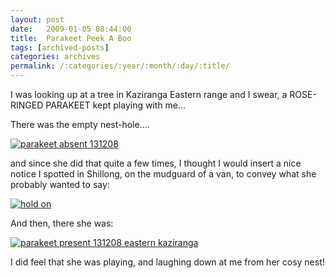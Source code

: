 ```yaml
---
layout: post
date:	2009-01-05 08:44:00
title:  Parakeet Peek A Boo
tags: [archived-posts]
categories: archives
permalink: /:categories/:year/:month/:day/:title/
---
```

I was looking up at a tree in Kaziranga Eastern range and I swear, a ROSE-RINGED PARAKEET kept playing with me...


There was the empty nest-hole....



<a href="http://s297.photobucket.com/albums/mm205/depontis/?action=view&current=IMG_9998.jpg" target="_blank"><img src="http://i297.photobucket.com/albums/mm205/depontis/IMG_9998.jpg" border="0" alt="parakeet absent 131208"></a>


and since she did that quite a few times, I thought I would insert a nice notice I spotted in Shillong, on the mudguard of a van, to convey what she probably wanted to say:



<a href="http://s297.photobucket.com/albums/mm205/depontis/?action=view&current=IMG_5007.jpg" target="_blank"><img src="http://i297.photobucket.com/albums/mm205/depontis/IMG_5007.jpg" border="0" alt="hold on"></a>


And then, there she was:




<a href="http://s297.photobucket.com/albums/mm205/depontis/?action=view&current=IMG_9997.jpg" target="_blank"><img src="http://i297.photobucket.com/albums/mm205/depontis/IMG_9997.jpg" border="0" alt="parakeet present 131208 eastern kaziranga"></a>


I did feel that she was playing, and laughing down at me from her cosy nest!
